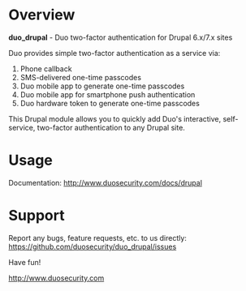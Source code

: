 # Overview

**duo_drupal** - Duo two-factor authentication for Drupal 6.x/7.x sites

Duo provides simple two-factor authentication as a service via:

1.  Phone callback
2.  SMS-delivered one-time passcodes
3.  Duo mobile app to generate one-time passcodes
4.  Duo mobile app for smartphone push authentication
5.  Duo hardware token to generate one-time passcodes

This Drupal module allows you to quickly add Duo's interactive, self-service, two-factor authentication to any Drupal site.

# Usage

Documentation: <http://www.duosecurity.com/docs/drupal>

# Support

Report any bugs, feature requests, etc. to us directly:
<https://github.com/duosecurity/duo_drupal/issues>

Have fun!

<http://www.duosecurity.com>
